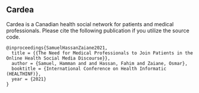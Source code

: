 ## Cardea

Cardea is a Canadian health social network for patients and medical professionals. Please cite the following publication if you utilize the source code.

```
@inproceedings{SamuelHassanZaiane2021,
  title = {{The Need for Medical Professionals to Join Patients in the Online Health Social Media Discourse}},
  author = {Samuel, Hamman and and Hassan, Fahim and Zaiane, Osmar},
  booktitle = {International Conference on Health Informatic (HEALTHINF)},
  year = {2021}
}
```